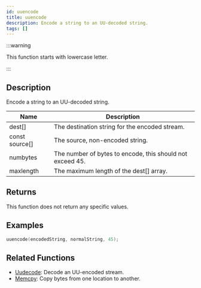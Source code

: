 ```yaml
---
id: uuencode
title: uuencode
description: Encode a string to an UU-decoded string.
tags: []
---
```


:::warning

This function starts with lowercase letter.

:::

## Description

Encode a string to an UU-decoded string.


| Name | Description |
|------|-------------|
|dest[] | The destination string for the encoded stream.|
|const source[] | The source, non-encoded string.|
|numbytes | The number of bytes to encode, this should not exceed 45.|
|maxlength | The maximum length of the dest[] array.|


## Returns

This function does not return any specific values.


## Examples


```c
uuencode(encodedString, normalString, 45);
```


## Related Functions


-  [Uudecode](../functions/Undecode): Decode an UU-encoded stream.
-  [Memcpy](../functions/Memcpy): Copy bytes from one location to another.